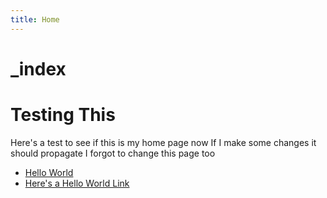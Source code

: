 ```yaml
---
title: Home
---
```


# \_index

# Testing This

Here's a test to see if this is my home page now
If I make some changes it should propagate
I forgot to change this page too

* [Hello World](Hello%20World.md)
* [Here's a Hello World Link](Here's%20a%20Hello%20World%20Link.md)
